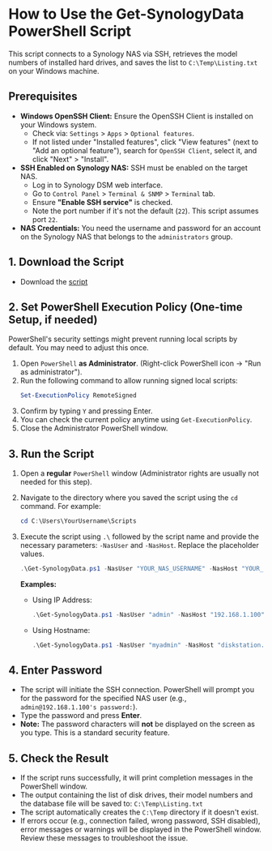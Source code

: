# How to Use the Get-SynologyData PowerShell Script

This script connects to a Synology NAS via SSH, retrieves the model numbers of installed hard drives, and saves the list to `C:\Temp\Listing.txt` on your Windows machine.

## Prerequisites

* **Windows OpenSSH Client:** Ensure the OpenSSH Client is installed on your Windows system.
    * Check via: `Settings` > `Apps` > `Optional features`.
    * If not listed under "Installed features", click "View features" (next to "Add an optional feature"), search for `OpenSSH Client`, select it, and click "Next" > "Install".
* **SSH Enabled on Synology NAS:** SSH must be enabled on the target NAS.
    * Log in to Synology DSM web interface.
    * Go to `Control Panel` > `Terminal & SNMP` > `Terminal` tab.
    * Ensure **"Enable SSH service"** is checked.
    * Note the port number if it's not the default (`22`). This script assumes port `22`.
* **NAS Credentials:** You need the username and password for an account on the Synology NAS that belongs to the `administrators` group.

## 1. Download the Script

* Download the [script](/PowerShell/Get-SynologyData.ps1)

## 2. Set PowerShell Execution Policy (One-time Setup, if needed)

PowerShell's security settings might prevent running local scripts by default. You may need to adjust this once.

1.  Open `PowerShell` **as Administrator**. (Right-click PowerShell icon -> "Run as administrator").
2.  Run the following command to allow running signed local scripts:
    ```powershell
    Set-ExecutionPolicy RemoteSigned
    ```
3.  Confirm by typing `Y` and pressing Enter.
4.  You can check the current policy anytime using `Get-ExecutionPolicy`.
5.  Close the Administrator PowerShell window.

## 3. Run the Script

1.  Open a **regular** `PowerShell` window (Administrator rights are usually not needed for this step).
2.  Navigate to the directory where you saved the script using the `cd` command. For example:
    ```powershell
    cd C:\Users\YourUsername\Scripts
    ```
3.  Execute the script using `.\` followed by the script name and provide the necessary parameters: `-NasUser` and `-NasHost`. Replace the placeholder values.

    ```powershell
    .\Get-SynologyData.ps1 -NasUser "YOUR_NAS_USERNAME" -NasHost "YOUR_NAS_IP_OR_HOSTNAME"
    ```

    **Examples:**

    * Using IP Address:
        ```powershell
        .\Get-SynologyData.ps1 -NasUser "admin" -NasHost "192.168.1.100"
        ```
    * Using Hostname:
        ```powershell
        .\Get-SynologyData.ps1 -NasUser "myadmin" -NasHost "diskstation.local"
        ```

## 4. Enter Password

* The script will initiate the SSH connection. PowerShell will prompt you for the password for the specified NAS user (e.g., `admin@192.168.1.100's password:`).
* Type the password and press **Enter**.
* **Note:** The password characters will **not** be displayed on the screen as you type. This is a standard security feature.

## 5. Check the Result

* If the script runs successfully, it will print completion messages in the PowerShell window.
* The output containing the list of disk drives, their model numbers and the database file will be saved to:
    `C:\Temp\Listing.txt`
* The script automatically creates the `C:\Temp` directory if it doesn't exist.
* If errors occur (e.g., connection failed, wrong password, SSH disabled), error messages or warnings will be displayed in the PowerShell window. Review these messages to troubleshoot the issue.
